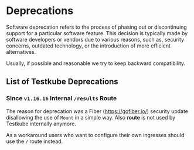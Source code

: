# Deprecations

Software deprecation refers to the process of phasing out or discontinuing support for a particular software feature. This decision is typically made by software developers or vendors due to various reasons, such as, security concerns, outdated technology, or the introduction of more efficient alternatives.

Usually, if possible and reasonable we try to keep backward compatibility.

## List of Testkube Deprecations

### Since `v1.16.16` Internal `/results` Route 

The reason for deprecation was a Fiber (https://gofiber.io/) security update disallowing the use of `Mount` in a simple way. 
Also **route** is not used by Testkube internally anymore.

As a workaround users who want to configure their own ingresses should use the `/` route instead.

